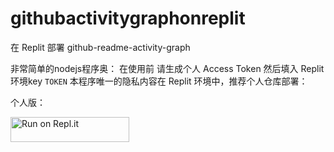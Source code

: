 # githubactivitygraphonreplit
在 Replit 部署 github-readme-activity-graph

非常简单的nodejs程序奥：
在使用前 请生成个人 Access Token 然后填入 Replit 环境key `TOKEN`
本程序唯一的隐私内容在  Replit 环境中，推荐个人仓库部署：

个人版：

<a href="https://repl.it/github/valetzx/githubactivitygraphonreplit">
  <img alt="Run on Repl.it" src="https://repl.it/badge/github/valetzx/githubactivitygraphonreplit" style="height: 40px; width: 190px;" />
</a>

